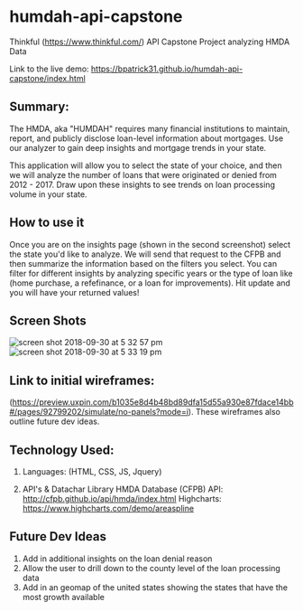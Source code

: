 # humdah-api-capstone
Thinkful (https://www.thinkful.com/) API Capstone Project analyzing HMDA Data

Link to the live demo: https://bpatrick31.github.io/humdah-api-capstone/index.html

## Summary:

The HMDA, aka "HUMDAH" requires many financial institutions to maintain, report, and publicly disclose loan-level information about mortgages. Use our analyzer to gain deep insights and mortgage trends in your state.

This application will allow you to select the state of your choice, and then we will analyze the number of loans that were originated or denied from 2012 - 2017. Draw upon these insights to see trends on loan processing volume in your state.

## How to use it
Once you are on the insights page (shown in the second screenshot) select the state you'd like to analyze. We will send that request to the CFPB and then summarize the information based on the filters you select. You can filter for different insights by analyzing specific years or the type of loan like (home purchase, a refefinance, or a loan for improvements). Hit update and you will have your returned values!

## Screen Shots
![screen shot 2018-09-30 at 5 32 57 pm](https://user-images.githubusercontent.com/19401140/46265074-3ff80900-c4d8-11e8-9a6b-8f116ed753bb.png)
![screen shot 2018-09-30 at 5 33 19 pm](https://user-images.githubusercontent.com/19401140/46265073-3ff80900-c4d8-11e8-88fd-fe6c6d9396ac.png)

## Link to initial wireframes: 
(https://preview.uxpin.com/b1035e8d4b48bd89dfa15d55a930e87fdace14bb#/pages/92799202/simulate/no-panels?mode=i). These wireframes also outline future dev ideas.

## Technology Used:
1) Languages: (HTML, CSS, JS, Jquery)
      
2) API's & Datachar Library
    HMDA Database (CFPB) API: http://cfpb.github.io/api/hmda/index.html
    Highcharts: https://www.highcharts.com/demo/areaspline
    

## Future Dev Ideas
1) Add in additional insights on the loan denial reason
2) Allow the user to drill down to the county level of the loan processing data
3) Add in an geomap of the united states showing the states that have the most growth available

    


